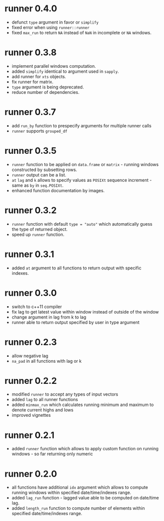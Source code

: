 # runner 0.4.0
* defunct `type` argument in favor or `simplify`
* fixed error when using `runner::runner`
* fixed `max_run` to return `NA` instead of `NaN` in incomplete or `NA` windows.

# runner 0.3.8
* implement parallel windows computation.
* added `simplify` identical to argument used in `sapply`.
* add runner for `xts` objects.
* fix runner for matrix.
* `type` argument is being deprecated.
* reduce number of dependencies.

# runner 0.3.7
* add `run_by` function to prespecify arguments for multiple runner calls
* `runner` supports `grouped_df`

# runner 0.3.5
* `runner` function to be applied on `data.frame` or `matrix` - running windows
constructed by subsetting rows.
* `runner` output can be a list.
* `at` `lag` and `k` allows to specify values as `POSIXt` sequence increment - 
same as `by` in `seq.POSIXt`.
* enhanced function documentation by images.

# runner 0.3.2
* `runner` function with default `type = "auto"` which automatically guess the type
of returned object.
* speed up `runner` function.

# runner 0.3.1

* added `at` argument to all functions to return output with specific indexes.

# runner 0.3.0

* switch to c++11 compiler
* fix lag to get latest value within window instead of outside of the window
* change argument in lag from k to lag
* runner able to return output specified by user in type argument

# runner 0.2.3

* allow negative lag
* `na_pad` in all functions with lag or k

# runner 0.2.2

* modified `runner` to accept any types of input vectors 
* added `lag` to all runner functions
* added `minmax_run` which calculates running minimum and maximum to denote current highs and lows
* improved vignettes

# runner 0.2.1
* added `runner` function which allows to apply custom function on running windows - so far returning only numeric

# runner 0.2.0

* all functions have additional `idx` argument which allows to compute running windows within specified date/time/indexes range.
* added `lag_run` function - lagged value able to be computed on date/time lag.
* added `length_run` function to compute number of elements within specified date/time/indexes range.
